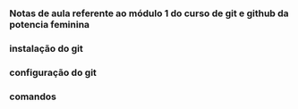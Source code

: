 ### Notas  de aula referente ao módulo 1 do curso de git e github da potencia feminina


### instalação do git

### configuração do git



### comandos